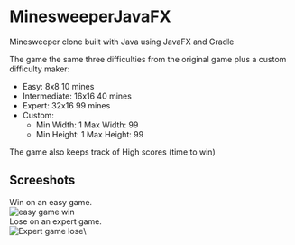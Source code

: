 # MinesweeperJavaFX
Minesweeper clone built with Java using JavaFX and Gradle

The game the same three difficulties from the original game plus a custom difficulty maker:

- Easy:         8x8 10 mines
- Intermediate: 16x16 40 mines
- Expert:       32x16 99 mines
- Custom:
  - Min Width:  1 Max Width:  99
  - Min Height: 1 Max Height: 99
  
The game also keeps track of High scores (time to win)

## Screeshots
Win on an easy game.\
<img src="https://i.imgur.com/8sSrfpq.png" alt="easy game win"/>\
Lose on an expert game.\
<img src="https://i.imgur.com/KmTtp30.png" alt="Expert game lose"/>\
